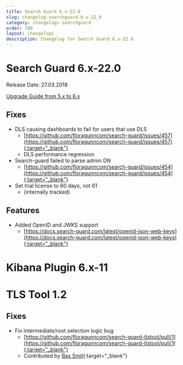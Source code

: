 ```yaml
---
title: Search Guard 6.x-22.0
slug: changelog-searchguard-6-x-22_0
category: changelogs-searchguard
order: 700
layout: changelogs
description: Changelog for Search Guard 6.x-22.0
---
```


<!---
Copryight 2017 floragunn GmbH
-->

# Search Guard 6.x-22.0

Release Date: 27.03.2018

[Upgrade Guide from 5.x to 6.x](../_docs/upgrading_5_6.md)

## Fixes 
* DLS causing dashboards to fail for users that use DLS
  * [https://github.com/floragunncom/search-guard/issues/457](https://github.com/floragunncom/search-guard/issues/457){:target="_blank"}
  * DLS performance regression
* Search-guard failed to parse admin DN 
  * [https://github.com/floragunncom/search-guard/issues/454](https://github.com/floragunncom/search-guard/issues/454){:target="_blank"}
* Set trial license to 60 days, not 61
  * (internally tracked) 

## Features

* Added OpenID and JWKS support 
  * [https://docs.search-guard.com/latest/openid-json-web-keys](https://docs.search-guard.com/latest/openid-json-web-keys){:target="_blank"}

# Kibana Plugin 6.x-11

  
  
# TLS Tool 1.2

## Fixes 
* Fix intermediate/root selection logic bug
  * [https://github.com/floragunncom/search-guard-tlstool/pull/1](https://github.com/floragunncom/search-guard-tlstool/pull/1){:target="_blank"}
  * Contributed by [Bas Smit](https://github.com/fbs){:target="_blank"} 